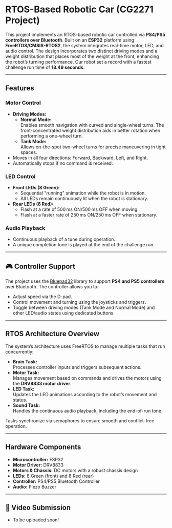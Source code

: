 # RTOS-Based Robotic Car (CG2271 Project)

This project implements an RTOS-based robotic car controlled via **PS4/PS5 controllers over Bluetooth**. Built on an **ESP32** platform using **FreeRTOS/CMSIS-RTOS2**, the system integrates real-time motor, LED, and audio control. The design incorporates two distinct driving modes and a weight distribution that places most of the weight at the front, enhancing the robot’s turning performance. Our robot set a record with a fastest challenge run time of **18.49 seconds**.

---

## Features

### Motor Control
- **Driving Modes:**
  - **Normal Mode:**  
    Enables smooth navigation with curved and single-wheel turns. The front-concentrated weight distribution aids in better rotation when performing a one-wheel turn.
  - **Tank Mode:**  
    Allows on-the-spot two-wheel turns for precise maneuvering in tight spaces.
- Moves in all four directions: Forward, Backward, Left, and Right.
- Automatically stops if no command is received.

### LED Control
- **Front LEDs (8 Green):**
  - Sequential "running" animation while the robot is in motion.
  - All LEDs remain continuously lit when the robot is stationary.
- **Rear LEDs (8 Red):**
  - Flash at a rate of 500 ms ON/500 ms OFF when moving.
  - Flash at a faster rate of 250 ms ON/250 ms OFF when stationary.

### Audio Playback
- Continuous playback of a tune during operation.
- A unique completion tone is played at the end of the challenge run.

---

## 🎮 Controller Support

The project uses the [Bluepad32](https://github.com/ricardoquesada/bluepad32) library to support **PS4 and PS5 controllers** over Bluetooth. The controller allows you to:
- Adjust speed via the D-pad.
- Control movement and turning using the joysticks and triggers.
- Toggle between driving modes (Tank Mode and Normal Mode) and other LED/audio states using dedicated buttons.

---

## RTOS Architecture Overview

The system’s architecture uses FreeRTOS to manage multiple tasks that run concurrently:
- **Brain Task:**  
  Processes controller inputs and triggers subsequent actions.
- **Motor Task:**  
  Manages movement based on commands and drives the motors using the **DRV8833 motor driver**.
- **LED Task:**  
  Updates the LED animations according to the robot’s movement and status.
- **Sound Task:**  
  Handles the continuous audio playback, including the end-of-run tone.

Tasks synchronize via semaphores to ensure smooth and conflict-free operation.

---

## Hardware Components

- **Microcontroller:** ESP32
- **Motor Driver:** DRV8833
- **Motors & Chassis:** DC motors with a robust chassis design
- **LEDs:** 8 Green (front) and 8 Red (rear)
- **Controller:** PS4/PS5 Bluetooth Controller
- **Audio:** Piezo Buzzer

---

## 🎥 Video Submission
- To be uploaded soon!
